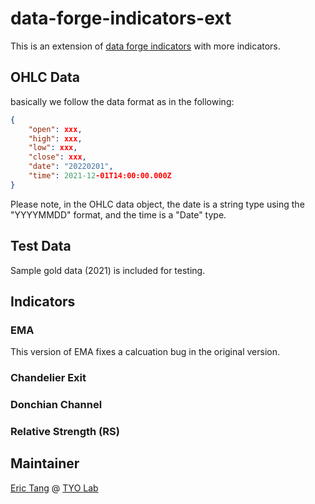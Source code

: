 # data-forge-indicators-ext

This is an extension of [data forge indicators](https://data-forge.github.io/data-forge-indicators/) with more indicators.

## OHLC Data
basically we follow the data format as in the following:
```json
{
    "open": xxx,
    "high": xxx,
    "low": xxx,
    "close": xxx,
    "date": "20220201",
    "time": 2021-12-01T14:00:00.000Z
}
```

Please note, in the OHLC data object, the date is a string type using the "YYYYMMDD" format, and the time is a "Date" type.

## Test Data
Sample gold data (2021) is included for testing.

## Indicators

### EMA

This version of EMA fixes a calcuation bug in the original version.


### Chandelier Exit


### Donchian Channel


### Relative Strength (RS)

## Maintainer

[Eric Tang](https://twitter.com/_e_tang) @ [TYO Lab](http://tyo.com.au)
